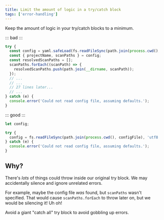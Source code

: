 ```yaml
---
title: Limit the amount of logic in a try/catch block
tags: ['error-handling']
---
```


Keep the amount of logic in your try/catch blocks to a minimum.

::: bad :::

```js
try {
  const config = yaml.safeLoad(fs.readFileSync(path.join(process.cwd(), configFile), 'utf8'));
  const { projectName, scanPaths } = config;
  const resolvedScanPaths = [];
  scanPaths.forEach((scanPath) => {
    resolvedScanPaths.push(path.join(__dirname, scanPath));
  });
  // ...
  // ...
  // 27 lines later...
  // ...
} catch (e) {
  console.error('Could not read config file, assuming defaults.');
}
```

::: good :::

```js
let config;

try {
  config = fs.readFileSync(path.join(process.cwd(), configFile), 'utf8');
} catch (e) {
  console.error('Could not read config file, assuming defaults.');
}
```

## Why?

There's _lots_ of things could throw inside our original try block. We may
accidentally silence and ignore unrelated errors.

For example, maybe the config file _was_ found, but `scanPaths` wasn't specified.
That would cause `scanPaths.forEach` to throw later on, but we would be silencing
it! Uh oh!

Avoid a giant "catch all" try block to avoid gobbling up errors.
